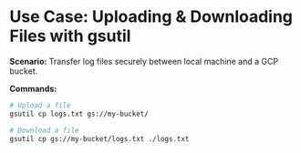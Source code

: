# Use Case: Uploading & Downloading Files with gsutil

**Scenario:** Transfer log files securely between local machine and a GCP bucket.

**Commands:**
```bash
# Upload a file
gsutil cp logs.txt gs://my-bucket/

# Download a file
gsutil cp gs://my-bucket/logs.txt ./logs.txt
